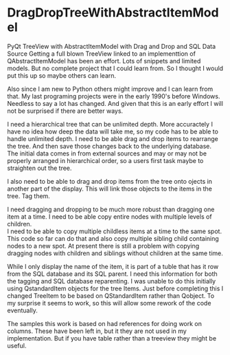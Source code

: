 # DragDropTreeWithAbstractItemModel
PyQt TreeView with AbstractItemModel with Drag and Drop and SQL Data Source
Getting a full blown TreeView linked to an implementtion of QAbstractItemModel has been an effort.
Lots of snippets and limited models.  But no complete project that I could learn from. So I thought I would put this up so maybe others can learn.

Also since I am new to Python others might improve and I can learn from that.  My last programing projects were in the early 1990's before Windows. 
Needless to say a lot has changed.  And given that this is an early effort I will not be surprised if there are better ways.

I need a hierarchical tree that can be unlimited depth.  More accuractely I have no idea how deep the data will take me, so my code has to be able
to handle unlimited depth.   I need to be able drag and drop items to rearrange the tree.  And then save those changes back to the underlying database.
The initial data comes in from external sources and may or may not be properly arranged in hierarchical order, so a users first task maybe to straighten
out the tree.

I also need to be able to drag and drop items from the tree onto ojects in another part of the display.  This will link those objects to the items in the tree. 
Tag them.

I need dragging and dropping to be much more robust than dragging one item at a time.  I need to be able copy entire nodes with multiple levels of children.  
I need to be able to copy multiple childless items at a time to the same spot.  This code so far can do that and also copy multiple sibling child containing nodes
to a new spot.   At present there is still a problem with copying dragging nodes with children and siblings without children at the same time.

While I only display the name of the item, it is part of a tuble that has it row from the SQL database and its SQL parent. I need this information for both the 
tagging and SQL database reparenting.  I was unable to do this initially using QstandardItem objects for the tree Items.  Just before completing this I changed TreeItem
to be based on QStandardItem rather than Qobject.  To my surprise it seems to work, so this will allow some rework of the code eventually.

The samples this work is based on had references for doing work on columns.  These have been left in, but it they are not used
in my implementation.  But if you have table rather than a treeview they might be useful.
